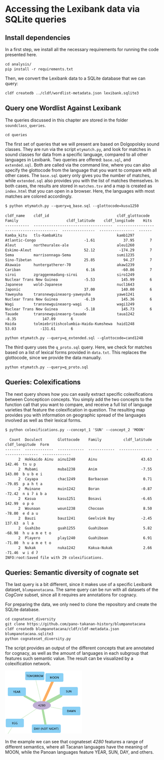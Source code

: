 # Accessing the Lexibank data via SQLite queries

## Install dependencies

In a first step, we install all the necessary requirements for running the code presented here.

```shell
cd analysis/
pip install -r requirements.txt
```

Then, we convert the Lexibank data to a SQLite database that we can query:

```shell
cldf createdb ../cldf/wordlist-metadata.json lexibank.sqlite3
```

## Query one Wordlist Against Lexibank

The queries discussed in this chapter are stored in the folder `soundclass_queries`.

```shell
cd queries
```

The first set of queries that we will present are based on Dolgopolsky sound classes. They are run via the script `etymatch.py`, and look for matches in sound classes for data from a specific language, compared to all other languages in Lexibank. Two queries are offered: `base.sql`, and `extended.sql`. Both are called via the command line, where you can also specify the glottocode from the language that you want to compare with all other cases. The `base.sql` query only gives you the number of matches, while `extended.sql` also provides you with the list of matches themselves. In both cases, the results are stored in `matches.tsv` and a map is created as `index.html` that you can open in a browser. Here, the languages with most matches are colored accordingly.

```shell
$ python etymatch.py --query=q_base.sql --glottocode=kusu1250

cldf_name    cldf_id                               cldf_glottocode    Family                      cldf_latitude    cldf_longitude    Hits
-----------  ------------------------------------  -----------------  ------------------------  ---------------  ----------------  ------
Kamba_kitu   tls-KambaKitu                         kamb1297           Atlantic-Congo                      -1.61             37.95       7
Aleut        northeuralex-ale                      aleu1260           Eskimo-Aleut                        52.12           -174.29       7
Sema         marrisonnaga-Sema                     sumi1235           Sino-Tibetan                        25.85             94.27       7
Akawaio      huntergatherer-70                     akaw1239           Cariban                              6.16            -60.86       7
siroi        zgraggenmadang-siroi                  siro1249           Nuclear Trans New Guinea            -5.53            145.99       6
Japanese     wold-Japanese                         nucl1643           Japonic                             37.00            140.00       6
Yaweyuha     transnewguineaorg-yaweyuha            yawe1241           Nuclear Trans New Guinea            -6.19            145.36       6
Wagi         transnewguineaorg-wagi                wagi1249           Nuclear Trans New Guinea            -5.18            145.73       6
Tauade       transnewguineaorg-tauade              taua1242                                               -8.35            147.09       6
Haida        tolmiebritishcolumbia-Haida-Kumshewa  haid1248                                               53.03           -131.61       6
```

```shell
python etymatch.py --query=q_extended.sql --glottocode=cand1248
```

The third query uses the `q_proto.sql` query. Here, we check for matches based on a list of lexical forms provided in `data.txt`. This replaces the glottocode, since we provide the data manually.

```shell
python etymatch.py --query=q_proto.sql
```

## Queries: Colexifications

The next query shows how you can easily extract specific colexifications between Concepticon concepts. You simply add the two concepts to the function call that you want to compare, and receive a full list of language varieties that feature the colexification in question. The resulting map provides you with information on geographic spread of the languages involved as well as their lexical forms.

```shell
$ python colexifications.py --concept_1 'SUN' --concept_2 'MOON'

  Count  Doculect       Glottocode    Family          cldf_latitude    cldf_longitude  Form
-------  -------------  ------------  ------------  ---------------  ----------------  -------------
      2  Hokkaido Ainu  ainu1240      Ainu                    43.63            142.46  ts u p
      2  Mubami         muba1238      Anim                    -7.55            143.00  b u b e i
      2  Cayapa         chac1249      Barbacoan                0.71            -79.05  p a h t a
      2  Muinane        muin1242      Boran                   -0.87            -72.42  n ɨ ʔ ɨ b a
      2  Kasua          kasu1251      Bosavi                  -6.65            142.99  o p o
      2  Wounaan        woun1238      Chocoan                  8.50            -78.00  e d a u
      2  Bauzi          bauz1241      Geelvink Bay            -2.45            137.63  a l a
      2  Guahibo        guah1255      Guahiboan                5.82            -68.98  h u a m e t o
      2  Playero        play1240      Guahiboan                6.91            -71.00  h u a m e t o
      2  Nukak          nuka1242      Kakua-Nukak              2.66            -71.46  w i d ʔ
INFO:root:Saved file with 29 colexifications.
```

## Queries: Semantic diversity of cognate set

The last query is a bit different, since it makes use of a specific Lexibank dataset, `blumpanotacana`. The same query can be run with all datasets of the *CogCore* subset, since all it requires are annotations for cognacy.

For preparing the data, we only need to clone the repository and create the SQLite database.

```shell
cd cognateset_diversity
git clone https://github.com/pano-takanan-history/blumpanotacana 
cldf createdb blumpanotacana/cldf/cldf-metadata.json blumpanotacana.sqlite3
python cognateset_diversity.py
```

The script provides an output of the different concepts that are annotated for cognacy, as well as the amount of languages in each subgroup that features such semantic value. The result can be visualized by a colexification network.

<img src='analysis/queries/cognateset_diversity/cog_moon.png' width="250">

In the example we can see that cognateset *4280* features a range of different semantics, where all Tacanan languages have the meaning of MOON, while the Panoan languages feature YEAR, SUN, DAY, and others.

